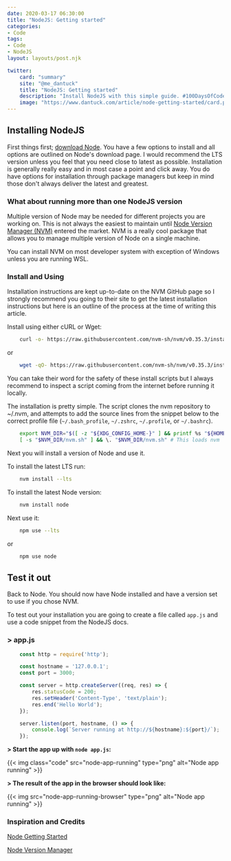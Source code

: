 ```yaml
---
date: 2020-03-17 06:30:00
title: "NodeJS: Getting started"
categories:
- Code
tags:
- Code
- NodeJS
layout: layouts/post.njk

twitter:
    card: "summary"
    site: "@me_dantuck"
    title: "NodeJS: Getting started"
    description: "Install NodeJS with this simple guide. #100DaysOfCode #Nodejs"
    image: "https://www.dantuck.com/article/node-getting-started/card.png"
---
```


## Installing NodeJS

First things first; [download Node](https://nodejs.org/en/download/). You have a few options to install and all options are outlined on Node's download page. I would recommend the LTS version unless you feel that you need close to latest as possible. Installation is generally really easy and in most case a point and click away. You do have options for installation through package managers but keep in mind those don't always deliver the latest and greatest.

### What about running more than one NodeJS version

Multiple version of Node may be needed for different projects you are working on. This is not always the easiest to maintain until [Node Version Manager (NVM)](https://github.com/nvm-sh/nvm) entered the market. NVM is a really cool package that allows you to manage multiple version of Node on a single machine.

You can install NVM on most developer system with exception of Windows unless you are running WSL.

### Install and Using

Installation instructions are kept up-to-date on the NVM GitHub page so I strongly recommend you going to their site to get the latest installation instructions but here is an outline of the process at the time of writing this article.

Install using either cURL or Wget:
``` bash
    curl -o- https://raw.githubusercontent.com/nvm-sh/nvm/v0.35.3/install.sh | bash
```
or
``` bash
    wget -qO- https://raw.githubusercontent.com/nvm-sh/nvm/v0.35.3/install.sh | bash
```
You can take their word for the safety of these install scripts but I always recommend to inspect a script coming from the internet before running it locally.

The installation is pretty simple. The script clones the nvm repository to ~/.nvm, and attempts to add the source lines from the snippet below to the correct profile file (`~/.bash_profile`, `~/.zshrc`, `~/.profile`, or `~/.bashrc`).
``` bash
    export NVM_DIR="$([ -z "${XDG_CONFIG_HOME-}" ] && printf %s "${HOME}/.nvm" || printf %s "${XDG_CONFIG_HOME}/nvm")" 
    [ -s "$NVM_DIR/nvm.sh" ] && \. "$NVM_DIR/nvm.sh" # This loads nvm
```
Next you will install a version of Node and use it.

To install the latest LTS run:
``` bash
    nvm install --lts
```
To install the latest Node version:
``` bash
    nvm install node
```
Next use it:
``` bash
    npm use --lts
```
or
``` bash
    npm use node
```
## Test it out

Back to Node. You should now have Node installed and have a version set to use if you chose NVM.

To test out your installation you are going to create a file called `app.js` and use a code snippet from the NodeJS docs.

### > app.js
``` js
    const http = require('http');

    const hostname = '127.0.0.1';
    const port = 3000;

    const server = http.createServer((req, res) => {
        res.statusCode = 200;
        res.setHeader('Content-Type', 'text/plain');
        res.end('Hello World');
    });

    server.listen(port, hostname, () => {
        console.log(`Server running at http://${hostname}:${port}/`);
    });
```
**> Start the app up with `node app.js`:**

{{< img class="code" src="node-app-running" type="png" alt="Node app running" >}}

**> The result of the app in the browser should look like:**

{{< img src="node-app-running-browser" type="png" alt="Node app running" >}}

### Inspiration and Credits

[Node Getting Started](https://nodejs.org/en/docs/guides/getting-started-guide/)

[Node Version Manager](https://github.com/nvm-sh/nvm)